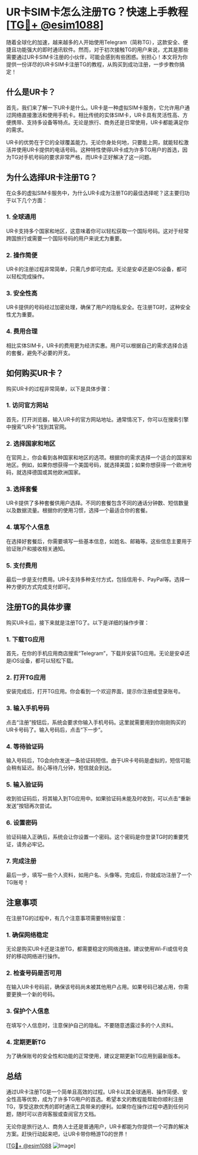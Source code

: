 # UR卡SIM卡怎么注册TG？快速上手教程[[TG💪+ @esim1088](https://t.me/s/esim1088)]

随着全球化的加速，越来越多的人开始使用Telegram（简称TG），这款安全、便捷且功能强大的即时通讯软件。然而，对于初次接触TG的用户来说，尤其是那些需要通过UR卡SIM卡注册的小伙伴，可能会感到有些困惑。别担心！本文将为你提供一份详尽的UR卡SIM卡注册TG的教程，从购买到成功注册，一步步教你搞定！

## 什么是UR卡？

首先，我们来了解一下UR卡是什么。UR卡是一种虚拟SIM卡服务，它允许用户通过网络直接激活和使用手机卡。相比传统的实体SIM卡，UR卡具有灵活性高、方便携带、支持多设备等特点。无论是旅行、商务还是日常使用，UR卡都能满足你的需求。

UR卡的优势在于它的全球覆盖能力。无论你身处何地，只要能上网，就能轻松激活并使用UR卡提供的电话号码。这种特性使得UR卡成为许多TG用户的首选，因为TG对手机号码的要求非常严格，而UR卡正好解决了这一问题。

## 为什么选择UR卡注册TG？

在众多的虚拟SIM卡服务中，为什么UR卡成为注册TG的最佳选择呢？这主要归功于以下几个方面：

### 1. **全球通用**
UR卡支持多个国家和地区，这意味着你可以轻松获取一个国际号码。这对于经常跨国旅行或需要一个国际号码的用户来说尤为重要。

### 2. **操作简便**
UR卡的注册过程非常简单，只需几步即可完成。无论是安卓还是iOS设备，都可以轻松完成操作。

### 3. **安全性高**
UR卡提供的号码经过加密处理，确保了用户的隐私安全。在注册TG时，这种安全性尤为重要。

### 4. **费用合理**
相比实体SIM卡，UR卡的费用更为经济实惠。用户可以根据自己的需求选择合适的套餐，避免不必要的开支。

## 如何购买UR卡？

购买UR卡的过程非常简单，以下是具体步骤：

### 1. **访问官方网站**
首先，打开浏览器，输入UR卡的官方网站地址。通常情况下，你可以在搜索引擎中搜索“UR卡”找到其官网。

### 2. **选择国家和地区**
在官网上，你会看到各种国家和地区的选项。根据你的需求选择一个适合的国家和地区。例如，如果你想获得一个美国号码，就选择美国；如果你想获得一个欧洲号码，就选择德国或其他欧洲国家。

### 3. **选择套餐**
UR卡提供了多种套餐供用户选择。不同的套餐包含不同的通话分钟数、短信数量以及数据流量。根据你的使用习惯，选择一个最适合你的套餐。

### 4. **填写个人信息**
在选择好套餐后，你需要填写一些基本信息，如姓名、邮箱等。这些信息主要用于验证账户和接收相关通知。

### 5. **支付费用**
最后一步是支付费用。UR卡支持多种支付方式，包括信用卡、PayPal等。选择一种方便的方式完成支付即可。

## 注册TG的具体步骤

购买UR卡后，接下来就是注册TG了。以下是详细的操作步骤：

### 1. **下载TG应用**
首先，在你的手机应用商店搜索“Telegram”，下载并安装TG应用。无论是安卓还是iOS设备，都可以轻松下载。

### 2. **打开TG应用**
安装完成后，打开TG应用。你会看到一个欢迎界面，提示你注册或登录账号。

### 3. **输入手机号码**
点击“注册”按钮后，系统会要求你输入手机号码。这里就需要用到你刚刚购买的UR卡号码了。输入号码后，点击“下一步”。

### 4. **等待验证码**
输入号码后，TG会向你发送一条验证码短信。由于UR卡号码是虚拟的，短信可能会稍有延迟。耐心等待几分钟，短信就会到达。

### 5. **输入验证码**
收到验证码后，将其输入到TG应用中。如果验证码未能及时收到，可以点击“重新发送”按钮再次尝试。

### 6. **设置密码**
验证码输入正确后，系统会让你设置一个密码。这个密码是你登录TG时的重要凭证，请务必牢记。

### 7. **完成注册**
最后一步，填写一些个人资料，如用户名、头像等。完成后，你就成功注册了一个TG账号！

## 注意事项

在注册TG的过程中，有几个注意事项需要特别留意：

### 1. **确保网络稳定**
无论是购买UR卡还是注册TG，都需要稳定的网络连接。建议使用Wi-Fi或信号良好的移动网络进行操作。

### 2. **检查号码是否可用**
在输入UR卡号码前，确保该号码尚未被其他用户占用。如果号码已被占用，你需要更换一个新的号码。

### 3. **保护个人信息**
在填写个人信息时，注意保护自己的隐私。不要随意透露过多的个人资料。

### 4. **定期更新TG**
为了确保账号的安全性和功能的正常使用，建议定期更新TG应用到最新版本。

## 总结

通过UR卡注册TG是一个简单且高效的过程。UR卡以其全球通用、操作简便、安全性高等优势，成为了许多TG用户的首选。希望本文的教程能帮助你顺利注册TG，享受这款优秀的即时通讯工具带来的便利。如果你在操作过程中遇到任何问题，随时可以咨询客服或查阅官方文档。

无论你是旅行达人、商务人士还是普通用户，UR卡都能为你提供一个可靠的解决方案。赶快行动起来吧，让UR卡带你畅游TG的世界！

[[TG💪+ @esim1088](https://t.me/s/esim1088) ![Image](https://i.postimg.cc/4NQfJmqS/Snipaste-2025-05-13-00-14-12.png)]